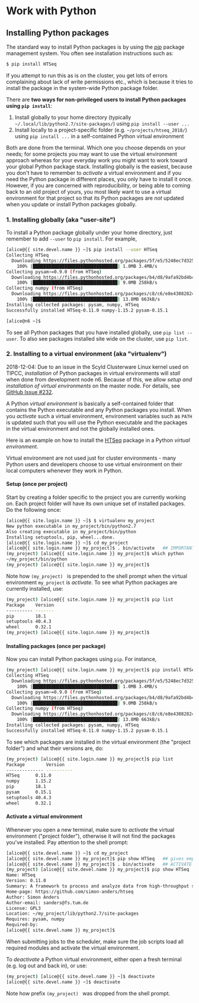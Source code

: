 # Work with Python

## Installing Python packages

The standard way to install Python packages is by using the [_pip_](https://packaging.python.org/tutorials/installing-packages/) package management system.  You often see installation instructions such as:
```sh
$ pip install HTSeq
```

If you attempt to run this as is on the cluster, you get lots of errors complaining about lack of write permissions etc., which is because it tries to install the package in the system-wide Python package folder.

There are **two ways for non-privileged users to install Python packages using `pip install`**:

1. Install globally to your home directory (typically `~/.local/lib/python2.7/site-packages/`) using `pip install --user ...`
2. Install locally to a project-specific folder (e.g. `~/projects/htseq_2018/`) using `pip install ...` in a self-contained Python virtual environment

Both are done from the terminal.  Which one you choose depends on your needs; for some projects you may want to use the virtual environment approach whereas for your everyday work you might want to work toward your global Python package stack.
Installing globally is the easiest, because you don't have to remember to _activate_ a virtual environment and if you need the Python package in different places, you only have to install it once.  However, if you are concerned with reproducibility, or being able to coming back to an old project of yours, you most likely want to use a virtual environment for that project so that its Python packages are _not_ updated when you update or install Python packages globally.


### 1. Installing globally (aka "user-site")

To install a Python package globally under your home directory, just remember to add `--user` to `pip install`.  For example,
```sh
[alice@{{ site.devel.name }} ~]$ pip install --user HTSeq
Collecting HTSeq
  Downloading https://files.pythonhosted.org/packages/5f/e5/5248ec7d3253b3701d663c7a1b10c7d75c7d24193a5ce95f2a86337adaf8/HTSeq-0.11.0-cp27-cp27m-manylinux1_x86_64.whl (1.0MB)
    100% |████████████████████████████████| 1.0MB 3.4MB/s 
Collecting pysam>=0.9.0 (from HTSeq)
  Downloading https://files.pythonhosted.org/packages/b4/d8/9afa92bd4b48ebd6896d22bb7cdaeb5aa4577983333df5e99160c62fb6ff/pysam-0.15.1-cp27-cp27m-manylinux1_x86_64.whl (9.0MB)
    100% |████████████████████████████████| 9.0MB 258kB/s 
Collecting numpy (from HTSeq)
  Downloading https://files.pythonhosted.org/packages/c8/c6/e8e430828247adf0fc34e5499cfe17c66022c8afb778542808d009eb1457/numpy-1.15.2-cp27-cp27m-manylinux1_x86_64.whl (13.8MB)
    100% |████████████████████████████████| 13.8MB 663kB/s 
Installing collected packages: pysam, numpy, HTSeq
Successfully installed HTSeq-0.11.0 numpy-1.15.2 pysam-0.15.1

[alice@n6 ~]$
```

To see all Python packages that you have installed globally, use `pip list --user`.  To also see packages installed site wide on the cluster, use `pip list`.



### 2. Installing to a virtual environment (aka "virtualenv")

<div class="alert alert-warning" role="alert">
2018-12-04: Due to an issue in the Scyld Clusterware Linux kernel used on TIPCC, <em>installation</em> of Python packages in virtual environments will <em>stall</em> when done from development node n6.  Because of this, we allow <em>setup and installation of virtual environments</em> on the master node.  For details, see <a href="https://github.com/UCSF-TI/TIPCC/issues/232">GitHub Issue #232</a>.
</div>

A Python _virtual environment_ is basically a self-contained folder that contains the Python executable and any Python packages you install.  When you _activate_ such a virtual environment, environment variables such as `PATH` is updated such that you will use the Python executable and the packages in the virtual environment and not the globally installed ones.

Here is an example on how to install the [HTSeq](https://htseq.readthedocs.io/en/master/install.html#installation-on-linux) package in a Python _virtual environment_.

<div class="alert alert-info" role="alert">
Virtual environment are not used just for cluster environments - many Python users and developers choose to use virtual environment on their local computers whenever they work in Python.
</div>



#### Setup (once per project)

Start by creating a folder specific to the project you are currently working on.  Each project folder will have its own unique set of installed packages.  Do the following once:
```sh
[alice@{{ site.login.name }} ~]$ $ virtualenv my_project
New python executable in my_project/bin/python2.7
Also creating executable in my_project/bin/python
Installing setuptools, pip, wheel...done.
[alice@{{ site.login.name }} ~]$ cd my_project
[alice@{{ site.login.name }} my_project]$ . bin/activate   ## IMPORTANT! Note period in front
(my_project) [alice@{{ site.login.name }} my_project]$ which python
~/my_project/bin/python
(my_project) [alice@{{ site.login.name }} my_project]$ 
```

Note how `(my_project) ` is prepended to the shell prompt when the virtual environment `my_project` is _activate_.  To see what Python packages are currently installed, use:
```sh
(my_project) [alice@{{ site.login.name }} my_project]$ pip list
Package    Version
---------- -------
pip        18.1   
setuptools 40.4.3 
wheel      0.32.1
(my_project) [alice@{{ site.login.name }} my_project]$ 
```


#### Installing packages (once per package)

Now you can install Python packages using `pip`.  For instance,

```sh
(my_project) [alice@{{ site.login.name }} my_project]$ pip install HTSeq
Collecting HTSeq
  Downloading https://files.pythonhosted.org/packages/5f/e5/5248ec7d3253b3701d663c7a1b10c7d75c7d24193a5ce95f2a86337adaf8/HTSeq-0.11.0-cp27-cp27m-manylinux1_x86_64.whl (1.0MB)
    100% |████████████████████████████████| 1.0MB 3.4MB/s 
Collecting pysam>=0.9.0 (from HTSeq)
  Downloading https://files.pythonhosted.org/packages/b4/d8/9afa92bd4b48ebd6896d22bb7cdaeb5aa4577983333df5e99160c62fb6ff/pysam-0.15.1-cp27-cp27m-manylinux1_x86_64.whl (9.0MB)
    100% |████████████████████████████████| 9.0MB 258kB/s 
Collecting numpy (from HTSeq)
  Downloading https://files.pythonhosted.org/packages/c8/c6/e8e430828247adf0fc34e5499cfe17c66022c8afb778542808d009eb1457/numpy-1.15.2-cp27-cp27m-manylinux1_x86_64.whl (13.8MB)
    100% |████████████████████████████████| 13.8MB 663kB/s 
Installing collected packages: pysam, numpy, HTSeq
Successfully installed HTSeq-0.11.0 numpy-1.15.2 pysam-0.15.1
```

To see which packages are installed in the virtual environment (the "project folder") and what their versions are, do:
```sh
(my_project) [alice@{{ site.login.name }} my_project]$ pip list
Package        Version   
-------------- ----------
HTSeq      0.11.0 
numpy      1.15.2 
pip        18.1   
pysam      0.15.1 
setuptools 40.4.3 
wheel      0.32.1
```



#### Activate a virtual environment

Whenever you open a new terminal, make sure to _activate_ the virtual environment ("project folder"), otherwise it will not find the packages you've installed.  Pay attention to the shell prompt:

```sh
[alice@{{ site.devel.name }} ~]$ cd my_project
[alice@{{ site.devel.name }} my_project]$ pip show HTSeq   ## gives empty output
[alice@{{ site.devel.name }} my_project]$ . bin/activate   ## ACTIVATE!
(my_project) [alice@{{ site.devel.name }} my_project]$ pip show HTSeq
Name: HTSeq
Version: 0.11.0
Summary: A framework to process and analyze data from high-throughput sequencing (HTS) assays
Home-page: https://github.com/simon-anders/htseq
Author: Simon Anders
Author-email: sanders@fs.tum.de
License: GPL3
Location: ~/my_project/lib/python2.7/site-packages
Requires: pysam, numpy
Required-by: 
[alice@{{ site.devel.name }} my_project]$ 
```

When submitting jobs to the scheduler, make sure the job scripts load all required modules and activate the virtual environment.


To _deactivate_ a Python virtual environment, either open a fresh terminal (e.g. log out and back in), or use:
```sh
(my_project) [alice@{{ site.devel.name }} ~]$ deactivate
[alice@{{ site.devel.name }} ~]$ deactivate
```

Note how prefix `(my_project) ` was dropped from the shell prompt.

